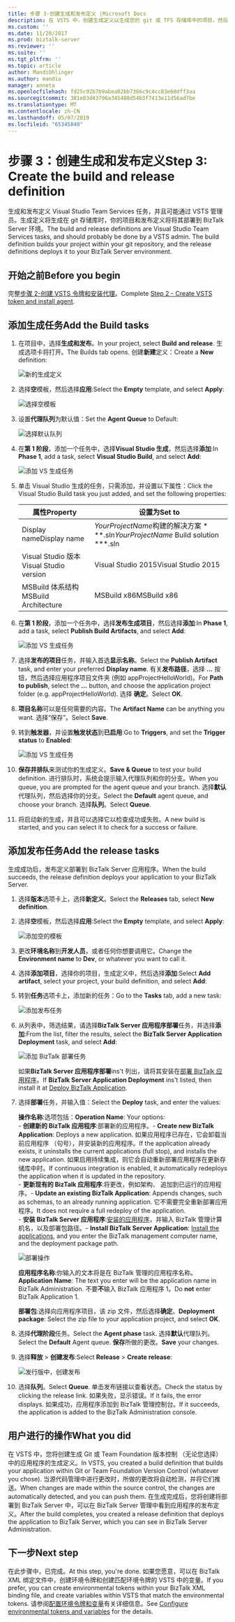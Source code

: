 ```yaml
---
title: 步骤 3-创建生成和发布定义 |Microsoft Docs
description: 在 VSTS 中，创建生成定义以生成您的 git 或 TFS 存储库中的项目，然后创建发布定义部署 BizTalk Server 应用程序
ms.custom: ''
ms.date: 11/20/2017
ms.prod: biztalk-server
ms.reviewer: ''
ms.suite: ''
ms.tgt_pltfrm: ''
ms.topic: article
author: MandiOhlinger
ms.author: mandia
manager: anneta
ms.openlocfilehash: fd25c92b7b9abea02bb7366c9c4cc83e68dff3aa
ms.sourcegitcommit: 381e83d43796a345488d54b3f7413e11d56ad7be
ms.translationtype: MT
ms.contentlocale: zh-CN
ms.lasthandoff: 05/07/2019
ms.locfileid: "65345840"
---
```

# <a name="step-3-create-the-build-and-release-definition"></a><span data-ttu-id="cbcc2-103">步骤 3：创建生成和发布定义</span><span class="sxs-lookup"><span data-stu-id="cbcc2-103">Step 3: Create the build and release definition</span></span>

<span data-ttu-id="cbcc2-104">生成和发布定义 Visual Studio Team Services 任务，并且可能通过 VSTS 管理员。生成定义将生成在 git 存储库时，你的项目和发布定义将将其部署到 BizTalk Server 环境。</span><span class="sxs-lookup"><span data-stu-id="cbcc2-104">The build and release definitions are Visual Studio Team Services tasks, and should probably be done by a VSTS admin. The build definition builds your project within your git repository, and the release definitions deploys it to your BizTalk Server environment.</span></span> 

## <a name="before-you-begin"></a><span data-ttu-id="cbcc2-105">开始之前</span><span class="sxs-lookup"><span data-stu-id="cbcc2-105">Before you begin</span></span>
<span data-ttu-id="cbcc2-106">完整[步骤 2-创建 VSTS 令牌和安装代理](feature-pack-create-vsts-token.md)。</span><span class="sxs-lookup"><span data-stu-id="cbcc2-106">Complete [Step 2 - Create VSTS token and install agent](feature-pack-create-vsts-token.md).</span></span>

## <a name="add-the-build-tasks"></a><span data-ttu-id="cbcc2-107">添加生成任务</span><span class="sxs-lookup"><span data-stu-id="cbcc2-107">Add the Build tasks</span></span>
1. <span data-ttu-id="cbcc2-108">在项目中，选择**生成和发布**。</span><span class="sxs-lookup"><span data-stu-id="cbcc2-108">In your project, select **Build and release**.</span></span> <span data-ttu-id="cbcc2-109">生成选项卡将打开。</span><span class="sxs-lookup"><span data-stu-id="cbcc2-109">The Builds tab opens.</span></span> <span data-ttu-id="cbcc2-110">创建**新建**定义：</span><span class="sxs-lookup"><span data-stu-id="cbcc2-110">Create a **New** definition:</span></span>

    ![新的生成定义](../core/media/vsts-new-definition.png)

2. <span data-ttu-id="cbcc2-112">选择**空**模板，然后选择**应用**:</span><span class="sxs-lookup"><span data-stu-id="cbcc2-112">Select the **Empty** template, and select **Apply**:</span></span>  

    ![选择空模板](../core/media/vsts-emtpy-template.png)
 
3. <span data-ttu-id="cbcc2-114">设置**代理队列**为默认值：</span><span class="sxs-lookup"><span data-stu-id="cbcc2-114">Set the **Agent Queue** to Default:</span></span> 

    ![选择默认队列](../core/media/vsts-select-agent-queue.png)

4. <span data-ttu-id="cbcc2-116">在**第 1 阶段**，添加一个任务中，选择**Visual Studio 生成**，然后选择**添加**:</span><span class="sxs-lookup"><span data-stu-id="cbcc2-116">In **Phase 1**, add a task, select **Visual Studio Build**, and select **Add**:</span></span>

    ![添加 VS 生成任务](../core/media/vsts-add-visual-studio-task.png)

5. <span data-ttu-id="cbcc2-118">单击 Visual Studio 生成的任务，只需添加，并设置以下属性：</span><span class="sxs-lookup"><span data-stu-id="cbcc2-118">Click the Visual Studio Build task you just added, and set the following properties:</span></span>  

    | <span data-ttu-id="cbcc2-119">属性</span><span class="sxs-lookup"><span data-stu-id="cbcc2-119">Property</span></span> | <span data-ttu-id="cbcc2-120">设置为</span><span class="sxs-lookup"><span data-stu-id="cbcc2-120">Set to</span></span> |
    | --- | --- | 
    | <span data-ttu-id="cbcc2-121">Display name</span><span class="sxs-lookup"><span data-stu-id="cbcc2-121">Display name</span></span> | <span data-ttu-id="cbcc2-122">*YourProjectName*构建的解决方案 \* \*\*.sln</span><span class="sxs-lookup"><span data-stu-id="cbcc2-122">*YourProjectName* Build solution \*\*\*.sln</span></span> | 
    | <span data-ttu-id="cbcc2-123">Visual Studio 版本</span><span class="sxs-lookup"><span data-stu-id="cbcc2-123">Visual Studio version</span></span> | <span data-ttu-id="cbcc2-124">Visual Studio 2015</span><span class="sxs-lookup"><span data-stu-id="cbcc2-124">Visual Studio 2015</span></span> | 
    | <span data-ttu-id="cbcc2-125">MSBuild 体系结构</span><span class="sxs-lookup"><span data-stu-id="cbcc2-125">MSBuild Architecture</span></span> | <span data-ttu-id="cbcc2-126">MSBuild x86</span><span class="sxs-lookup"><span data-stu-id="cbcc2-126">MSBuild x86</span></span> | 

6. <span data-ttu-id="cbcc2-127">在**第 1 阶段**，添加一个任务中，选择**发布生成项目**，然后选择**添加**:</span><span class="sxs-lookup"><span data-stu-id="cbcc2-127">In **Phase 1**, add a task, select **Publish Build Artifacts**, and select **Add**:</span></span> 

    ![添加 VS 生成任务](../core/media/vsts-add-publish-build-task.png)

7. <span data-ttu-id="cbcc2-129">选择**发布的项目**任务，并输入首选**显示名称**。</span><span class="sxs-lookup"><span data-stu-id="cbcc2-129">Select the **Publish Artifact** task, and enter your preferred **Display name**.</span></span> <span data-ttu-id="cbcc2-130">有关**发布路径**，选择 **...** 按钮，然后选择应用程序项目文件夹 (例如 appProjectHelloWorld)。</span><span class="sxs-lookup"><span data-stu-id="cbcc2-130">For **Path to publish**, select the **...**  button, and choose the application project folder (e.g. appProjectHelloWorld).</span></span> <span data-ttu-id="cbcc2-131">选择 **确定**。</span><span class="sxs-lookup"><span data-stu-id="cbcc2-131">Select **OK**.</span></span>

8. <span data-ttu-id="cbcc2-132">**项目名称**可以是任何需要的内容。</span><span class="sxs-lookup"><span data-stu-id="cbcc2-132">The **Artifact Name** can be anything you want.</span></span> <span data-ttu-id="cbcc2-133">选择“保存”。</span><span class="sxs-lookup"><span data-stu-id="cbcc2-133">Select **Save**.</span></span> 

9. <span data-ttu-id="cbcc2-134">转到**触发器**，并设置**触发状态**到**已启用**:</span><span class="sxs-lookup"><span data-stu-id="cbcc2-134">Go to **Triggers**, and set the **Trigger status** to **Enabled**:</span></span>  

    ![添加 VS 生成任务](../core/media/vsts-continuous-integration.png)

10. <span data-ttu-id="cbcc2-136">**保存并排队**来测试你的生成定义。</span><span class="sxs-lookup"><span data-stu-id="cbcc2-136">**Save & Queue** to test your build definition.</span></span> <span data-ttu-id="cbcc2-137">进行排队时，系统会提示输入代理队列和你的分支。</span><span class="sxs-lookup"><span data-stu-id="cbcc2-137">When you queue, you are prompted for the agent queue and your branch.</span></span> <span data-ttu-id="cbcc2-138">选择**默认**代理队列，然后选择你的分支。</span><span class="sxs-lookup"><span data-stu-id="cbcc2-138">Select the **Default** agent queue, and choose your branch.</span></span> <span data-ttu-id="cbcc2-139">选择**队列**。</span><span class="sxs-lookup"><span data-stu-id="cbcc2-139">Select **Queue**.</span></span>  

11. <span data-ttu-id="cbcc2-140">将启动新的生成，并且可以选择它以检查成功或失败。</span><span class="sxs-lookup"><span data-stu-id="cbcc2-140">A new build is started, and you can select it to check for a success or failure.</span></span> 

## <a name="add-the-release-tasks"></a><span data-ttu-id="cbcc2-141">添加发布任务</span><span class="sxs-lookup"><span data-stu-id="cbcc2-141">Add the release tasks</span></span>

<span data-ttu-id="cbcc2-142">生成成功后，发布定义部署到 BizTalk Server 应用程序。</span><span class="sxs-lookup"><span data-stu-id="cbcc2-142">When the build succeeds, the release definition deploys your application to your BizTalk Server.</span></span> 

1. <span data-ttu-id="cbcc2-143">选择**版本**选项卡上，选择**新定义**。</span><span class="sxs-lookup"><span data-stu-id="cbcc2-143">Select the **Releases** tab, select **New definition**.</span></span> 

2. <span data-ttu-id="cbcc2-144">选择**空**模板，然后选择**应用**:</span><span class="sxs-lookup"><span data-stu-id="cbcc2-144">Select the **Empty** template, and select **Apply**:</span></span>

    ![添加空的模板](../core/media/vsts-empty-release-template.png)

3. <span data-ttu-id="cbcc2-146">更改**环境名称**到**开发人员**，或者任何你想要调用它。</span><span class="sxs-lookup"><span data-stu-id="cbcc2-146">Change the **Environment name** to **Dev**, or whatever you want to call it.</span></span> 

4. <span data-ttu-id="cbcc2-147">选择**添加项目**，选择你的项目，生成定义中，然后选择**添加**:</span><span class="sxs-lookup"><span data-stu-id="cbcc2-147">Select **Add artifact**, select your project, your build definition, and select **Add**:</span></span> 

5. <span data-ttu-id="cbcc2-148">转到**任务**选项卡上，添加新的任务：</span><span class="sxs-lookup"><span data-stu-id="cbcc2-148">Go to the **Tasks** tab, add a new task:</span></span> 

    ![添加发布任务](../core/media/vsts-new-release-tasks.png)

6. <span data-ttu-id="cbcc2-150">从列表中，筛选结果，请选择**BizTalk Server 应用程序部署**任务，并选择**添加**:</span><span class="sxs-lookup"><span data-stu-id="cbcc2-150">From the list, filter the results, select the **BizTalk Server Application Deployment** task, and select **Add**:</span></span>  

    ![添加 BizTalk 部署任务](../core/media/vsts-biztalk-application-deployment-task.png)

    <span data-ttu-id="cbcc2-152">如果**BizTalk Server 应用程序部署**ins't 列出，请将其安装在[部署 BizTalk 应用程序](https://marketplace.visualstudio.com/items?itemName=ms-biztalk.deploy-biztalk-application)。</span><span class="sxs-lookup"><span data-stu-id="cbcc2-152">If **BizTalk Server Application Deployment** ins't listed, then install it at [Deploy BizTalk Application](https://marketplace.visualstudio.com/items?itemName=ms-biztalk.deploy-biztalk-application).</span></span>

7. <span data-ttu-id="cbcc2-153">选择**部署**任务，并输入值：</span><span class="sxs-lookup"><span data-stu-id="cbcc2-153">Select the **Deploy** task, and enter the values:</span></span> 

    <span data-ttu-id="cbcc2-154">**操作名称**:选项包括：</span><span class="sxs-lookup"><span data-stu-id="cbcc2-154">**Operation Name**: Your options:</span></span>   
        <span data-ttu-id="cbcc2-155">- **创建新的 BizTalk 应用程序**:部署新的应用程序。</span><span class="sxs-lookup"><span data-stu-id="cbcc2-155">- **Create new BizTalk Application**: Deploys a new application.</span></span> <span data-ttu-id="cbcc2-156">如果应用程序已存在，它会卸载当前应用程序 （句号），并安装新的应用程序。</span><span class="sxs-lookup"><span data-stu-id="cbcc2-156">If the application already exists, it uninstalls the current applications (full stop), and installs the new application.</span></span> <span data-ttu-id="cbcc2-157">如果启用持续集成，则它会自动重新部署应用程序在更新存储库中时。</span><span class="sxs-lookup"><span data-stu-id="cbcc2-157">If continuous integration is enabled, it automatically redeploys the application when it is updated in the repository.</span></span>   
        <span data-ttu-id="cbcc2-158">- **更新现有的 BizTalk 应用程序**:将更改，例如架构、 追加到已运行的应用程序。</span><span class="sxs-lookup"><span data-stu-id="cbcc2-158">- **Update an existing BizTalk Application**: Appends changes, such as schemas, to an already running application.</span></span> <span data-ttu-id="cbcc2-159">它不需要完全重新部署应用程序。</span><span class="sxs-lookup"><span data-stu-id="cbcc2-159">It does not require a full redeploy of the application.</span></span>  
        <span data-ttu-id="cbcc2-160">- **安装 BizTalk Server 应用程序**:[安装的应用程序](../core/how-to-install-a-biztalk-application.md)，并输入 BizTalk 管理计算机名，以及部署包路径。</span><span class="sxs-lookup"><span data-stu-id="cbcc2-160">- **Install BizTalk Server Application**: [Install the applications](../core/how-to-install-a-biztalk-application.md), and you enter the BizTalk management computer name, and the deployment package path.</span></span>  

     ![部署操作](../core/media/vsts-deploy-operations.png)

    <span data-ttu-id="cbcc2-162">**应用程序名称**:你输入的文本将是在 BizTalk 管理的应用程序名称。</span><span class="sxs-lookup"><span data-stu-id="cbcc2-162">**Application Name**: The text you enter will be the application name in BizTalk Administration.</span></span> <span data-ttu-id="cbcc2-163">不要**不**输入 BizTalk 应用程序 1。</span><span class="sxs-lookup"><span data-stu-id="cbcc2-163">Do **not** enter BizTalk Application 1.</span></span>

    <span data-ttu-id="cbcc2-164">**部署包**:选择向应用程序项目，该 zip 文件，然后选择**确定**。</span><span class="sxs-lookup"><span data-stu-id="cbcc2-164">**Deployment package**: Select the zip file to your application project, and select **OK**.</span></span> 

8. <span data-ttu-id="cbcc2-165">选择**代理阶段**任务。</span><span class="sxs-lookup"><span data-stu-id="cbcc2-165">Select the **Agent phase** task.</span></span> <span data-ttu-id="cbcc2-166">选择**默认**代理队列。</span><span class="sxs-lookup"><span data-stu-id="cbcc2-166">Select the **Default** Agent queue.</span></span> <span data-ttu-id="cbcc2-167">**保存**所做的更改。</span><span class="sxs-lookup"><span data-stu-id="cbcc2-167">**Save** your changes.</span></span>

9. <span data-ttu-id="cbcc2-168">选择**释放** > **创建发布**:</span><span class="sxs-lookup"><span data-stu-id="cbcc2-168">Select **Release** > **Create release**:</span></span>  

    ![发行版中，创建发布](../core/media/vsts-create-release.png)

10. <span data-ttu-id="cbcc2-170">选择**队列**。</span><span class="sxs-lookup"><span data-stu-id="cbcc2-170">Select **Queue**.</span></span> <span data-ttu-id="cbcc2-171">单击发布链接以查看状态。</span><span class="sxs-lookup"><span data-stu-id="cbcc2-171">Check the status by clicking the release link.</span></span> <span data-ttu-id="cbcc2-172">如果失败，显示错误。</span><span class="sxs-lookup"><span data-stu-id="cbcc2-172">If it fails, the error displays.</span></span> <span data-ttu-id="cbcc2-173">如果成功，应用程序添加到 BizTalk 管理控制台。</span><span class="sxs-lookup"><span data-stu-id="cbcc2-173">If it succeeds, the application is added to the BizTalk Administration console.</span></span> 

## <a name="what-you-did"></a><span data-ttu-id="cbcc2-174">用户进行的操作</span><span class="sxs-lookup"><span data-stu-id="cbcc2-174">What you did</span></span>

<span data-ttu-id="cbcc2-175">在 VSTS 中，您将创建生成 Git 或 Team Foundation 版本控制 （无论您选择） 中的应用程序的生成定义。</span><span class="sxs-lookup"><span data-stu-id="cbcc2-175">In VSTS, you created a build definition that builds your application within Git or Team Foundation Version Control (whatever you chose).</span></span> <span data-ttu-id="cbcc2-176">当源代码管理中进行更改时，所做的更改将自动检测，并将它们推送。</span><span class="sxs-lookup"><span data-stu-id="cbcc2-176">When changes are made within the source control, the changes are automatically detected, and you can push them.</span></span> <span data-ttu-id="cbcc2-177">在生成完成后，您将创建将部署到 BizTalk Server 中，可以在 BizTalk Server 管理中看到应用程序的发布定义。</span><span class="sxs-lookup"><span data-stu-id="cbcc2-177">After the build completes, you created a release definition that deploys the application to BizTalk Server, which you can see in BizTalk Server Administration.</span></span> 

## <a name="next-step"></a><span data-ttu-id="cbcc2-178">下一步</span><span class="sxs-lookup"><span data-stu-id="cbcc2-178">Next step</span></span>
<span data-ttu-id="cbcc2-179">在此步骤中，已完成。</span><span class="sxs-lookup"><span data-stu-id="cbcc2-179">At this step, you're done.</span></span> <span data-ttu-id="cbcc2-180">如果您愿意，可以在 BizTalk XML 绑定文件中，创建环境令牌和创建匹配环境令牌的 VSTS 中的变量。</span><span class="sxs-lookup"><span data-stu-id="cbcc2-180">If you prefer, you can create environmental tokens within your BizTalk XML binding file, and create variables within VSTS that match the environmental tokens.</span></span> <span data-ttu-id="cbcc2-181">请参阅[配置环境令牌和变量](configure-environmental-tokens-and-variables-for-automatic-deployment.md)有关详细信息。</span><span class="sxs-lookup"><span data-stu-id="cbcc2-181">See [Configure environmental tokens and variables](configure-environmental-tokens-and-variables-for-automatic-deployment.md) for the details.</span></span> 
